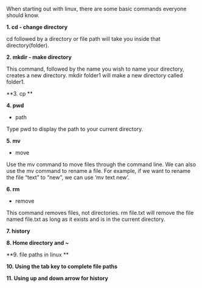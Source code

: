 
When starting out with linux, there are some basic commands everyone should know.

 **1. cd - change directory**

cd followed by a directory or file path will take you inside that directory(folder).
 
  **2. mkdir - make directory**

This command, followed by the name you wish to name your directory, creates a new directory. mkdir folder1 will make a new directory called folder1.
 
 
 **3. cp **
 
 **4. pwd**
 
 - path

Type pwd to display the path to your current directory.
 
 **5. mv**
 
 - move

Use the mv command to move files through the command line. We can also use the mv command to rename a file. For example, if we want to rename the file “text” to “new”, we can use ‘mv text new’.
 
 **6. rm**
 - remove

This command removes files, not directories. rm file.txt will remove the file named file.txt as long as it exists and is in the current directory.
 
 **7. history**
 
 **8. Home directory and ~**
 
 **9. file paths in linux **
 
 **10. Using the tab key to complete file paths**
 
 **11. Using up and down arrow for history**
